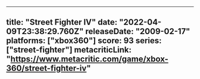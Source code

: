 
---
title: "Street Fighter IV"
date: "2022-04-09T23:38:29.760Z"
releaseDate: "2009-02-17"
platforms: ["xbox360"]
score: 93
series: ["street-fighter"]
metacriticLink: "https://www.metacritic.com/game/xbox-360/street-fighter-iv"
---
